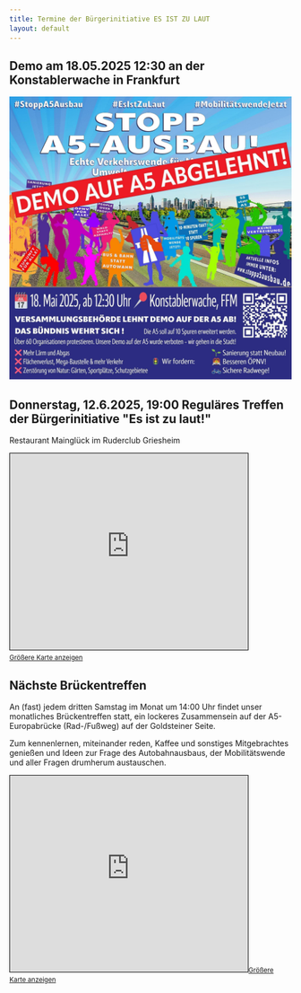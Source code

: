 ```yaml
---
title: Termine der Bürgerinitiative ES IST ZU LAUT
layout: default
---
```


## Demo am 18.05.2025 12:30 an der Konstablerwache in Frankfurt

![Aufruf zur Demo an der Konstablerwache](assets/Stopp_A5-Ausbau_Demo-18May2025_NEU.jpg)

## Donnerstag, 12.6.2025, 19:00 Reguläres Treffen der Bürgerinitiative "Es ist zu laut!"

Restaurant Mainglück im Ruderclub Griesheim

<iframe width="425" height="350" src="https://www.openstreetmap.org/export/embed.html?bbox=8.6063289642334%2C50.08747842507769%2C8.618216514587404%2C50.0937904599946&amp;layer=mapnik&amp;marker=50.090634546458325%2C8.6122727394104" style="border: 1px solid black"></iframe><br/><small><a href="https://www.openstreetmap.org/?mlat=50.090635&amp;mlon=8.612273#map=17/50.090635/8.612273">Größere Karte anzeigen</a></small>

<!--Das Treffen der Bürgerinitiative findet statt im 1. Stock des Evangelischen Gemeindehauses neben der Segenskirche in Griesheim, Alte Falterstraße 6

<iframe width="425" height="350" src="https://www.openstreetmap.org/export/embed.html?bbox=8.590943813323976%2C50.08483497046578%2C8.622658252716066%2C50.09773419934845&amp;layer=mapnik&amp;marker=50.0912850189243%2C8.60680103302002#map=16/50.0913/8.6068" style="border: 1px solid black"></iframe><small><a href="https://www.openstreetmap.org/?mlat=50.0913&amp;mlon=8.6068#map=16/50.0913/8.6068">Größere Karte anzeigen</a></small>
-->

## Nächste Brückentreffen

An (fast) jedem dritten Samstag im Monat um 14:00 Uhr findet unser monatliches Brückentreffen statt, ein lockeres Zusammensein auf der A5-Europabrücke (Rad-/Fußweg) auf der Goldsteiner Seite.

Zum kennenlernen, miteinander reden, Kaffee und sonstiges Mitgebrachtes genießen und Ideen zur Frage des Autobahnausbaus, der Mobilitätswende und aller Fragen drumherum austauschen.

<!--### Geplante Termine

- 15.3.2025
-->

<iframe width="425" height="350" src="https://www.openstreetmap.org/export/embed.html?bbox=8.611232042312624%2C50.084449454487164%2C8.62333416938782%2C50.09089955482507&amp;layer=mapnik&amp;marker=50.08767915505196%2C8.61728310585022" style="border: 1px solid black"></iframe><small><a href="https://www.openstreetmap.org/?mlat=50.08768&amp;mlon=8.61728#map=17/50.08767/8.61728">Größere Karte anzeigen</a></small>
